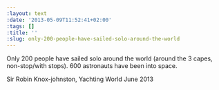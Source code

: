 ```yaml
---
:layout: text
:date: '2013-05-09T11:52:41+02:00'
:tags: []
:title: ''
:slug: only-200-people-have-sailed-solo-around-the-world
---
```

Only 200 people have sailed solo around the world (around the 3 capes, non-stop/with stops). 600 astronauts have been into space.

Sir Robin Knox-johnston, Yachting World June 2013
